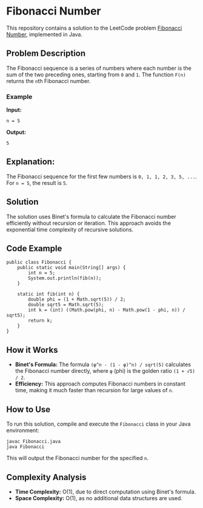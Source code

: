 
# Fibonacci Number

This repository contains a solution to the LeetCode problem [Fibonacci Number](https://leetcode.com/problems/fibonacci-number/description/), implemented in Java.

## Problem Description

The Fibonacci sequence is a series of numbers where each number is the sum of the two preceding ones, starting from `0` and `1`. The function `F(n)` returns the `n`th Fibonacci number.

### Example

**Input:**
```java[]
n = 5
```

**Output:**
```java[]
5
```

## Explanation:
The Fibonacci sequence for the first few numbers is `0, 1, 1, 2, 3, 5, ...`. For `n = 5`, the result is `5`.

## Solution

The solution uses Binet's formula to calculate the Fibonacci number efficiently without recursion or iteration. This approach avoids the exponential time complexity of recursive solutions.

## Code Example

```java[]
public class Fibonacci {
    public static void main(String[] args) {
        int n = 5;
        System.out.println(fib(n));
    }

    static int fib(int n) {
        double phi = (1 + Math.sqrt(5)) / 2;
        double sqrt5 = Math.sqrt(5);
        int k = (int) ((Math.pow(phi, n) - Math.pow(1 - phi, n)) / sqrt5);
        return k;
    }
}
```

## How it Works

- **Binet's Formula:** The formula `(φ^n - (1 - φ)^n) / sqrt(5)` calculates the Fibonacci number directly, where `φ` (phi) is the golden ratio `(1 + √5) / 2`.
- **Efficiency:** This approach computes Fibonacci numbers in constant time, making it much faster than recursion for large values of `n`.

## How to Use

To run this solution, compile and execute the `Fibonacci` class in your Java environment:

```bash[]
javac Fibonacci.java
java Fibonacci
```

This will output the Fibonacci number for the specified `n`.

## Complexity Analysis

- **Time Complexity:** O(1), due to direct computation using Binet's formula.
- **Space Complexity:** O(1), as no additional data structures are used.
